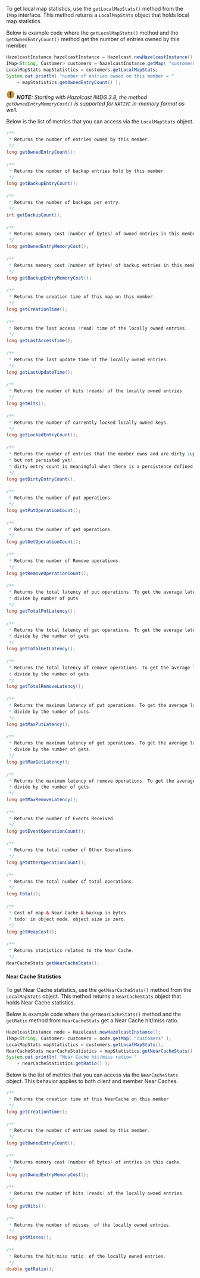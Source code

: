 
To get local map statistics, use the `getLocalMapStats()` method from the `IMap` interface. This method returns a
`LocalMapStats` object that holds local map statistics.

Below is example code where the `getLocalMapStats()` method and the `getOwnedEntryCount()` method get the number of entries owned by this member.

```java
HazelcastInstance hazelcastInstance = Hazelcast.newHazelcastInstance();
IMap<String, Customer> customers = hazelcastInstance.getMap( "customers" );
LocalMapStats mapStatistics = customers.getLocalMapStats;
System.out.println( "number of entries owned on this member = "
    + mapStatistics.getOwnedEntryCount() );
```

![Note](../../images/NoteSmall.jpg) ***NOTE:*** *Starting with Hazelcast IMDG 3.8, the method  `getOwnedEntryMemoryCost()` is supported for `NATIVE` in-memory format as well.*

Below is the list of metrics that you can access via the `LocalMapStats` object.

```java
/**
 * Returns the number of entries owned by this member.
 */
long getOwnedEntryCount();

/**
 * Returns the number of backup entries hold by this member.
 */
long getBackupEntryCount();

/**
 * Returns the number of backups per entry.
 */
int getBackupCount();

/**
 * Returns memory cost (number of bytes) of owned entries in this member.
 */
long getOwnedEntryMemoryCost();

/**
 * Returns memory cost (number of bytes) of backup entries in this member.
 */
long getBackupEntryMemoryCost();

/**
 * Returns the creation time of this map on this member.
 */
long getCreationTime();

/**
 * Returns the last access (read) time of the locally owned entries.
 */
long getLastAccessTime();

/**
 * Returns the last update time of the locally owned entries.
 */
long getLastUpdateTime();

/**
 * Returns the number of hits (reads) of the locally owned entries.
 */
long getHits();

/**
 * Returns the number of currently locked locally owned keys.
 */
long getLockedEntryCount();

/**
 * Returns the number of entries that the member owns and are dirty (updated
 * but not persisted yet).
 * dirty entry count is meaningful when there is a persistence defined.
 */
long getDirtyEntryCount();

/**
 * Returns the number of put operations.
 */
long getPutOperationCount();

/**
 * Returns the number of get operations.
 */
long getGetOperationCount();

/**
 * Returns the number of Remove operations.
 */
long getRemoveOperationCount();

/**
 * Returns the total latency of put operations. To get the average latency,
 * divide by number of puts
 */
long getTotalPutLatency();

/**
 * Returns the total latency of get operations. To get the average latency,
 * divide by the number of gets.
 */
long getTotalGetLatency();

/**
 * Returns the total latency of remove operations. To get the average latency,
 * divide by the number of gets.
 */
long getTotalRemoveLatency();

/**
 * Returns the maximum latency of put operations. To get the average latency,
 * divide by the number of puts.
 */
long getMaxPutLatency();

/**
 * Returns the maximum latency of get operations. To get the average latency,
 * divide by the number of gets.
 */
long getMaxGetLatency();

/**
 * Returns the maximum latency of remove operations. To get the average latency,
 * divide by the number of gets.
 */
long getMaxRemoveLatency();

/**
 * Returns the number of Events Received.
 */
long getEventOperationCount();

/**
 * Returns the total number of Other Operations.
 */
long getOtherOperationCount();

/**
 * Returns the total number of total operations.
 */
long total();

/**
 * Cost of map & Near Cache & backup in bytes.
 * todo: in object mode, object size is zero.
 */
long getHeapCost();

/**
 * Returns statistics related to the Near Cache.
 */
NearCacheStats getNearCacheStats();
```

#### Near Cache Statistics

To get Near Cache statistics, use the `getNearCacheStats()` method from the `LocalMapStats` object.
This method returns a `NearCacheStats` object that holds Near Cache statistics.

Below is example code where the `getNearCacheStats()` method and the `getRatio` method from `NearCacheStats` get a Near Cache hit/miss ratio. 

```java
HazelcastInstance node = Hazelcast.newHazelcastInstance();
IMap<String, Customer> customers = node.getMap( "customers" );
LocalMapStats mapStatistics = customers.getLocalMapStats();
NearCacheStats nearCacheStatistics = mapStatistics.getNearCacheStats();
System.out.println( "Near Cache hit/miss ratio= "
    + nearCacheStatistics.getRatio() );
```

Below is the list of metrics that you can access via the `NearCacheStats` object.
This behavior applies to both client and member Near Caches.


```java
/**
 * Returns the creation time of this NearCache on this member
 */
long getCreationTime();

/**
 * Returns the number of entries owned by this member.
 */
long getOwnedEntryCount();

/**
 * Returns memory cost (number of bytes) of entries in this cache.
 */
long getOwnedEntryMemoryCost();

/**
 * Returns the number of hits (reads) of the locally owned entries.
 */
long getHits();

/**
 * Returns the number of misses  of the locally owned entries.
 */
long getMisses();

/**
 * Returns the hit/miss ratio  of the locally owned entries.
 */
double getRatio();
```

